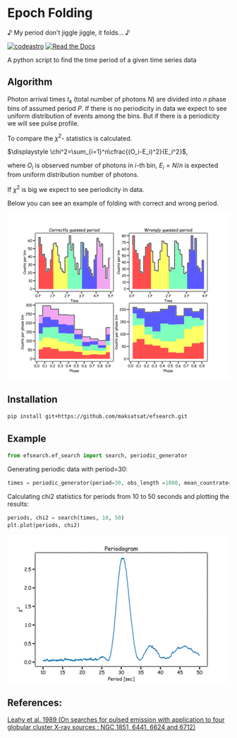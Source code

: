 # Epoch Folding

♪ My period don't jiggle jiggle, it folds... ♪

[![codeastro](https://img.shields.io/badge/Made%20at-Code/Astro-blueviolet.svg)](https://semaphorep.github.io/codeastro/)
[![Read the Docs](https://img.shields.io/readthedocs/efsearch)](https://efsearch.readthedocs.io/en/latest/)

A python script to find the time period of a given time series data

## Algorithm 
Photon arrival times $t_k$ (total number of photons $N$) are divided into $n$ phase bins of assumed period $P$. If there is no periodicity in data we expect to see uniform distribution of events among the bins. But if there is a periodicity we will see pulse profile. 

To compare the $\chi^2$- statistics is calculated.

$\displaystyle \chi^2=\sum_{i=1}^n\cfrac{(O_i-E_i)^2}{E_i^2}$,

where $O_i$ is observed number of photons in $i$-th bin, $E_i=N/n$ is expected from uniform distribution number of photons.

If $\chi^2$ is big we expect to see periodicity in data.

Below you can see an example of folding with correct and wrong period.

![alt text](./pics/ef_xkcd.png)

## Installation

```bash
pip install git+https://github.com/maksatsat/efsearch.git
```

## Example

```python
from efsearch.ef_search import search, periodic_generator
```

Generating periodic data with period=30:

 ```python
times = periodic_generator(period=30, obs_length =1000, mean_countrate=50)
```
Calculating chi2 statistics for periods from 10 to 50 seconds  and plotting the results:
 ```python
periods, chi2 = search(times, 10, 50)
plt.plot(periods, chi2)
```
![alt text](./pics/periodogram.png)

## References:

[Leahy et al. 1989 (On searches for pulsed emission with application to four globular cluster X-ray sources : NGC 1851, 6441, 6624 and 6712)](https://ui.adsabs.harvard.edu/abs/1983ApJ...266..160L/abstract)